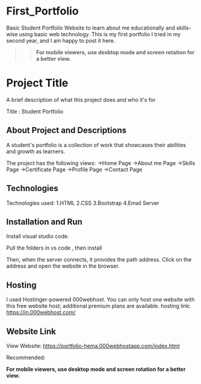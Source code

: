 # First_Portfolio
Basic Student Portfolio Website to learn about me educationally and skills-wise using basic web technology.
This is my first portfolio I tried in my second year, and I am happy to post it here.
>>  **For mobile viewers, use desktop mode and screen rotation for a better view.**


# Project Title

A brief description of what this project does and who it's for

Title : Student Portfolio

## About Project and Descriptions

A student's portfolio is a collection of work that showcases their abilities and growth as learners.

The project has the following views:
->Home Page
->About me Page
->Skills Page
->Certificate Page
->Profile Page
->Contact Page





## Technologies
Technologies used:
1.HTML
2.CSS
3.Bootstrap
4.Email Server




## Installation and Run

Install visual studio code.

Pull the folders in vs code , then install 

Then, when the server connects, it provides the path address. Click on the address and open the website in the browser.

## Hosting

I used Hostinger-powered 000webhost. You can only host one website with this free website host; additional premium plans are available.
hosting link: https://in.000webhost.com/

## Website Link

View Website: https://portfolio-hema.000webhostapp.com/index.html

Recommended:

**For mobile viewers, use desktop mode and screen rotation for a better view.**
